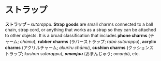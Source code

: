 # ストラップ

**ストラップ** – _sutorappu._ **Strap goods** are small charms connected to a ball chain, strap cord, or anything that works as a strap so they can be attached to other objects. It is a broad classification that includes **phone charms** (チャーム; _chāmu_), **rubber charms** (ラバーストラップ; _rabā sutorappu_), **acrylic charms** (アクリルチャーム; _akuriru chāmu_), **cushion charms** (クッションストラップ; _kushon sutorappu_), **_omanjuu_** (おまんじゅう; _omanjū_), etc.
